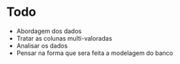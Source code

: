 # Todo

- Abordagem dos dados
- Tratar as colunas multi-valoradas
- Analisar os dados
- Pensar na forma que sera feita a modelagem do banco
